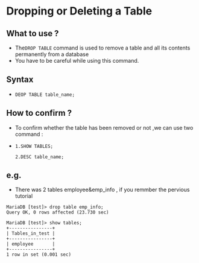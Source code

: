 # Dropping or Deleting a Table

## What to use ?

* The` DROP TABLE ` command is used to remove a table and all its contents permanently from a database
* You have to be careful while using this command.

## Syntax

* ```mysql
  DEOP TABLE table_name;
  ```


## How to confirm ?

* To confirm whether the table has been removed or not ,we can use two command :

* ```mysql
  1.SHOW TABLES;
  
  2.DESC table_name;
  ```

  

## e.g.

* There was 2 tables employee&emp_info , if you remmber the pervious tutorial

```mysql
MariaDB [test]> drop table emp_info;
Query OK, 0 rows affected (23.730 sec)

MariaDB [test]> show tables;
+----------------+
| Tables_in_test |
+----------------+
| employee       |
+----------------+
1 row in set (0.001 sec)
```

